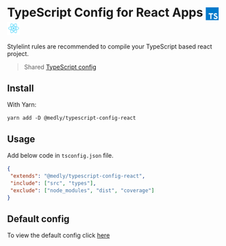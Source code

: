 # TypeScript Config for React Apps <img style="vertical-align: middle" height="30" src="https://raw.githubusercontent.com/github/explore/80688e429a7d4ef2fca1e82350fe8e3517d3494d/topics/typescript/typescript.png"> <img style="vertical-align: middle" height="30" src="https://raw.githubusercontent.com/github/explore/80688e429a7d4ef2fca1e82350fe8e3517d3494d/topics/react/react.png">

Stylelint rules are recommended to compile your TypeScript based react project.

> Shared [TypeScript config](https://www.typescriptlang.org/docs/handbook/tsconfig-json.html)

## Install

With Yarn: 

```shell
yarn add -D @medly/typescript-config-react
```

## Usage

Add below code in `tsconfig.json` file.

```json
{
 "extends": "@medly/typescript-config-react",
 "include": ["src", "types"],
 "exclude": ["node_modules", "dist", "coverage"]
}
```

## Default config

To view the default config click [here](tsconfig.json)